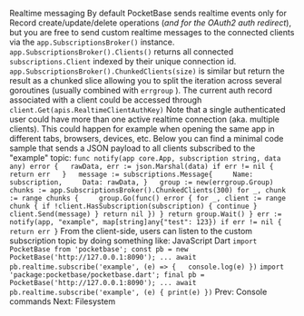 Realtime messaging
By default PocketBase sends realtime events only for Record create/update/delete operations (_and for the OAuth2 auth redirect_), but you are free to send custom realtime messages to the connected clients via the `app.SubscriptionsBroker()` instance.
`app.SubscriptionsBroker().Clients()` returns all connected `subscriptions.Client` indexed by their unique connection id.
`app.SubscriptionsBroker().ChunkedClients(size)` is similar but return the result as a chunked slice allowing you to split the iteration across several goroutines (usually combined with `errgroup` ).
The current auth record associated with a client could be accessed through `client.Get(apis.RealtimeClientAuthKey)`
Note that a single authenticated user could have more than one active realtime connection (aka. multiple clients). This could happen for example when opening the same app in different tabs, browsers, devices, etc.
Below you can find a minimal code sample that sends a JSON payload to all clients subscribed to the "example" topic:
`func notify(app core.App, subscription string, data any) error {   rawData, err := json.Marshal(data) if err != nil { return err   }   message := subscriptions.Message{     Name: subscription,     Data: rawData, }   group := new(errgroup.Group)   chunks := app.SubscriptionsBroker().ChunkedClients(300) for _, chunk := range chunks {     group.Go(func() error { for _, client := range chunk { if !client.HasSubscription(subscription) { continue }         client.Send(message) } return nil }) } return group.Wait() } err := notify(app, "example", map[string]any{"test": 123}) if err != nil { return err }`
From the client-side, users can listen to the custom subscription topic by doing something like:
JavaScript
Dart
`import PocketBase from 'pocketbase'; const pb = new PocketBase('http://127.0.0.1:8090'); ... await pb.realtime.subscribe('example', (e) => {   console.log(e) })`
`import 'package:pocketbase/pocketbase.dart'; final pb = PocketBase('http://127.0.0.1:8090'); ... await pb.realtime.subscribe('example', (e) { print(e) })`
Prev: Console commands Next: Filesystem
